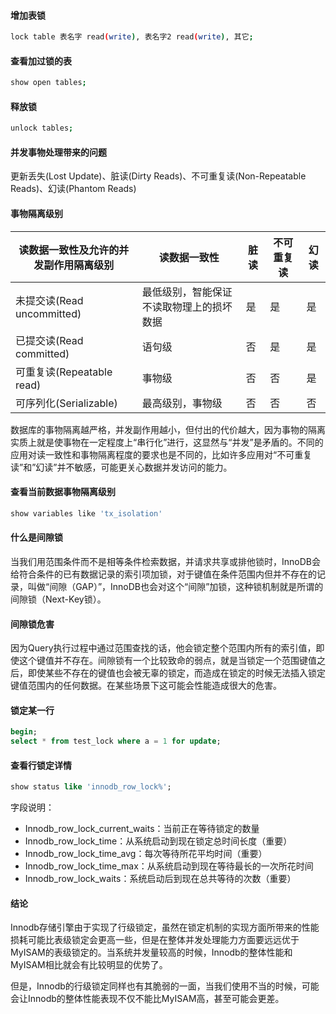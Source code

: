 #### 增加表锁
```sh
lock table 表名字 read(write), 表名字2 read(write), 其它;
```
#### 查看加过锁的表
```sh
show open tables;
```
#### 释放锁
```sh
unlock tables;
```
#### 并发事物处理带来的问题
更新丢失(Lost Update)、脏读(Dirty Reads)、不可重复读(Non-Repeatable Reads)、幻读(Phantom Reads)
#### 事物隔离级别
读数据一致性及允许的并发副作用隔离级别 | 读数据一致性 | 脏读 | 不可重复读 | 幻读
--- | --- | --- | --- | ---
未提交读(Read uncommitted) | 最低级别，智能保证不读取物理上的损坏数据 | 是 | 是 | 是
已提交读(Read committed) | 语句级 | 否 | 是 | 是
可重复读(Repeatable read) | 事物级 | 否 | 否 | 是
可序列化(Serializable) | 最高级别，事物级 | 否 | 否 | 否

数据库的事物隔离越严格，并发副作用越小，但付出的代价越大，因为事物的隔离实质上就是使事物在一定程度上“串行化”进行，这显然与“并发”是矛盾的。不同的应用对读一致性和事物隔离程度的要求也是不同的，比如许多应用对“不可重复读”和”幻读”并不敏感，可能更关心数据并发访问的能力。

#### 查看当前数据事物隔离级别
```sh
show variables like 'tx_isolation'
```
#### 什么是间隙锁
当我们用范围条件而不是相等条件检索数据，并请求共享或排他锁时，InnoDB会给符合条件的已有数据记录的索引项加锁，对于键值在条件范围内但并不存在的记录，叫做“间隙（GAP）”，InnoDB也会对这个“间隙”加锁，这种锁机制就是所谓的间隙锁（Next-Key锁）。
#### 间隙锁危害
因为Query执行过程中通过范围查找的话，他会锁定整个范围内所有的索引值，即使这个键值并不存在。间隙锁有一个比较致命的弱点，就是当锁定一个范围键值之后，即使某些不存在的键值也会被无辜的锁定，而造成在锁定的时候无法插入锁定键值范围内的任何数据。在某些场景下这可能会性能造成很大的危害。
#### 锁定某一行
```sql
begin;
select * from test_lock where a = 1 for update;
```
#### 查看行锁定详情
```sql
show status like 'innodb_row_lock%';
```
字段说明：
- Innodb_row_lock_current_waits：当前正在等待锁定的数量
- Innodb_row_lock_time：从系统启动到现在锁定总时间长度（重要）
- Innodb_row_lock_time_avg：每次等待所花平均时间（重要）
- Innodb_row_lock_time_max：从系统启动到现在等待最长的一次所花时间
- Innodb_row_lock_waits：系统启动后到现在总共等待的次数（重要）

#### 结论
Innodb存储引擎由于实现了行级锁定，虽然在锁定机制的实现方面所带来的性能损耗可能比表级锁定会更高一些，但是在整体并发处理能力方面要远远优于MyISAM的表级锁定的。当系统并发量较高的时候，Innodb的整体性能和MyISAM相比就会有比较明显的优势了。

但是，Innodb的行级锁定同样也有其脆弱的一面，当我们使用不当的时候，可能会让Innodb的整体性能表现不仅不能比MyISAM高，甚至可能会更差。
